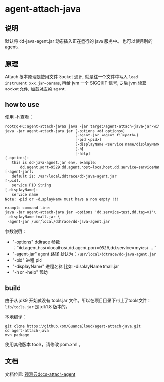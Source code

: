 # agent-attach-java

## 说明
默认将 dd-java-agent.jar 动态插入正在运行的 java 服务中。 也可以使用别的 agent。

## 原理
Attach 根本原理是使用文件 Socket 通讯, 就是往一个文件中写入 `load instrument xxx.jar=params`, 再给 jvm 一个 SIGQUIT 信号, 之后 jvm 读取 socket 文件, 加载对应的 agent. 

## how to use
使用 -h 查看：
```txt
root@q-PC:agent-attach-java$ java -jar target/agent-attach-java-jar-with-dependencies.jar -h
java -jar agent-attach-java.jar [-options <dd options>]
                                [-agent-jar <agent filepath>]
                                [-pid <pid>]
                                [-displayName <service name/displayName>]
                                [-h]
                                [-help]
[-options]:
   this is dd-java-agnet.jar env, example:
       dd.agent.port=9529,dd.agent.host=localhost,dd.service=serviceName,...
[-agent-jar]:
   default is: /usr/local/ddtrace/dd-java-agent.jar
[-pid]:
   service PID String
[-displayName]:
   service name
Note: -pid or -displayName must have a non empty !!!

example command line:
java -jar agent-attach-java.jar -options 'dd.service=test,dd.tag=v1'\
 -displayName tmall.jar \
 -agent-jar /usr/local/ddtrace/dd-java-agent.jar

```

参数说明：
- "-options" ddtrace 参数 ："dd.agent.host=localhost,dd.agent.port=9529,dd.service=mytest ... "
- "-agent-jar" agent 路径 默认为：`/usr/local/ddtrace/dd-java-agent.jar`
- "-pid" 进程 pid
- "-displayName" 进程名称 比如 -displayName tmall.jar
- "-h or -help" 帮助

## build
由于从 jdk9 开始就没有 tools.jar 文件。所以在项目目录下带上了tools文件： `lib/tools.jar` 是 jdk1.8 版本的。

本地编译：
```shell
git clone https://github.com/GuanceCloud/agent-attach-java.git
cd agent-attach-java
mvn package
```

使用其他版本 tools，请修改 pom.xml 。


## 文档
文档位置: [观测云docs-attach-agent](https://docs.guance.com/developers/ddtrace-attach/)